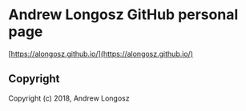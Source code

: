 # Andrew Longosz GitHub personal page

[https://alongosz.github.io/](https://alongosz.github.io/)

## Copyright

Copyright (c) 2018, Andrew Longosz
